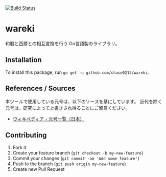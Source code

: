 [![Build Status](https://travis-ci.org/chase0213/wareki.svg?branch=master)](https://travis-ci.org/chase0213/wareki)

# wareki

和暦と西暦との相互変換を行う Go言語製のライブラリ。

## Installation

To install this package, run `go get -u github.com/chase0213/wareki`.

## References / Sources

本ツールで使用している元号は、以下のソースを基にしています。
近代を除く元号は、研究によって上書きされ得ることにご留意ください。

- [ウィキペディア - 元号一覧（日本）](https://ja.wikipedia.org/wiki/%E5%85%83%E5%8F%B7%E4%B8%80%E8%A6%A7_(%E6%97%A5%E6%9C%AC))

## Contributing

1. Fork it
2. Create your feature branch (`git checkout -b my-new-feature`)
3. Commit your changes (`git commit -am 'Add some feature'`)
4. Push to the branch (`git push origin my-new-feature`)
5. Create new Pull Request